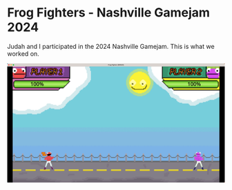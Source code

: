 # Frog Fighters - Nashville Gamejam 2024

Judah and I participated in the 2024 Nashville Gamejam. This is what we worked on.

![Frog Fighters](frogfighters.png)
